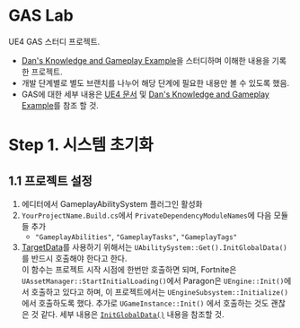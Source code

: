 # GAS Lab
UE4 GAS 스터디 프로젝트.

- [Dan's Knowledge and Gameplay Example](https://github.com/tranek/GASDocumentation/)을 스터디하며 이해한 내용을 기록한 프로젝트.
- 개발 단계별로 별도 브랜치를 나누어 해당 단계에 필요한 내용만 볼 수 있도록 했음.
- GAS에 대한 세부 내용은 [UE4 문서](https://docs.unrealengine.com/4.27/en-US/InteractiveExperiences/GameplayAbilitySystem/) 및 [Dan's Knowledge and Gameplay Example](https://github.com/tranek/GASDocumentation/)를 참조 할 것.

# Step 1. 시스템 초기화

## 1.1 프로젝트 설정
1. 에디터에서 GameplayAbilitySystem 플러그인 활성화
2. `YourProjectName.Build.cs`에서 `PrivateDependencyModuleNames`에 다음 모듈들 추가
   - `"GameplayAbilities"`, `"GameplayTasks"`, `"GameplayTags"`
3. [TargetData](https://github.com/tranek/GASDocumentation/#concepts-targeting-data)를 사용하기 위해서는 `UAbilitySystem::Get().InitGlobalData()`를 반드시 호출해야 한다고 한다.  
   이 함수는 프로젝트 시작 시점에 한번만 호출하면 되며, Fortnite은 `UAssetManager::StartInitialLoading()`에서 Paragon은 `UEngine::Init()`에서 호출하고 있다고 하며, 이 프로젝트에서는 `UEngineSubsystem::Initialize()`에서 호출하도록 했다.
   추가로 `UGameInstance::Init()` 에서 호출하는 것도 괜찮은 것 같다. 
   세부 내용은 [`InitGlobalData()`](https://github.com/tranek/GASDocumentation/#concepts-asg-initglobaldata) 내용을 참조할 것.
   
   